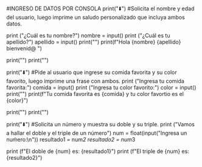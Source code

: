 #INGRESO DE DATOS POR CONSOLA
print("⬇️")
#Solicita el nombre y edad del usuario, luego imprime un saludo personalizado que incluya ambos datos.

print ("¿Cuál es tu nombre?")
nombre = input()
print ("¿Cuál es tu apellido?")
apellido = input()
print("")
print(f"Hola {nombre} {apellido} bienvenid@ ")

print("")
print("")

print("⬇️")
#Pide al usuario que ingrese su comida favorita y su color favorito, luego imprime una frase con ambos.
print ("Ingresa tu comida favorita:")
comida = input()
print ("Ingresa tu color favorito:")
color = input()
print("")
print(f"Tu comida favorita es {comida} y tu color favortio es el {color}")

print("")
print("")

print("⬇️")
#Solicita un número y muestra su doble y su triple.
print ("Vamos a hallar el doble y el triple de un número")
num = float(input("Ingresa un nuḿero:\n"))
resultado1 = num*2
resultado2 = num*3

print (f"El doble de {num} es: {resultado1}")
print (f"El triple de {num} es: {resultado2}")

